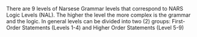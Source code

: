 There are 9 levels of Narsese Grammar levels that correspond to NARS Logic Levels (NAL). The higher the level the more complex is the grammar and the logic. In general levels can be divided into two (2) groups: First-Order Statements (Levels 1-4) and Higher Order Statements (Level 5-9)